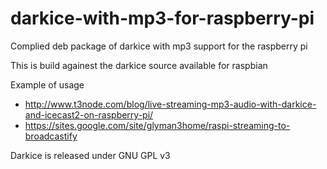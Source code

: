 darkice-with-mp3-for-raspberry-pi
=================================

Complied deb package of darkice with mp3 support for the raspberry pi

This is build againest the darkice source available for raspbian

Example of usage
* http://www.t3node.com/blog/live-streaming-mp3-audio-with-darkice-and-icecast2-on-raspberry-pi/
* https://sites.google.com/site/glyman3home/raspi-streaming-to-broadcastify

Darkice is released under GNU GPL v3
